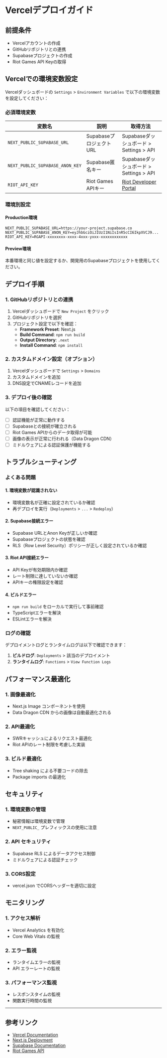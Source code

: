 # Vercelデプロイガイド

## 前提条件

- Vercelアカウントの作成
- GitHubリポジトリとの連携
- Supabaseプロジェクトの作成
- Riot Games API Keyの取得

## Vercelでの環境変数設定

Vercelダッシュボードの `Settings` > `Environment Variables` で以下の環境変数を設定してください：

### 必須環境変数

| 変数名 | 説明 | 取得方法 |
|--------|------|----------|
| `NEXT_PUBLIC_SUPABASE_URL` | SupabaseプロジェクトURL | Supabaseダッシュボード > Settings > API |
| `NEXT_PUBLIC_SUPABASE_ANON_KEY` | Supabase匿名キー | Supabaseダッシュボード > Settings > API |
| `RIOT_API_KEY` | Riot Games APIキー | [Riot Developer Portal](https://developer.riotgames.com/) |

### 環境別設定

#### Production環境
```
NEXT_PUBLIC_SUPABASE_URL=https://your-project.supabase.co
NEXT_PUBLIC_SUPABASE_ANON_KEY=eyJhbGciOiJIUzI1NiIsInR5cCI6IkpXVCJ9...
RIOT_API_KEY=RGAPI-xxxxxxxx-xxxx-4xxx-yxxx-xxxxxxxxxxxx
```

#### Preview環境
本番環境と同じ値を設定するか、開発用のSupabaseプロジェクトを使用してください。

## デプロイ手順

### 1. GitHubリポジトリとの連携

1. Vercelダッシュボードで `New Project` をクリック
2. GitHubリポジトリを選択
3. プロジェクト設定で以下を確認：
   - **Framework Preset**: Next.js
   - **Build Command**: `npm run build`
   - **Output Directory**: `.next`
   - **Install Command**: `npm install`

### 2. カスタムドメイン設定（オプション）

1. Vercelダッシュボードで `Settings` > `Domains`
2. カスタムドメインを追加
3. DNS設定でCNAMEレコードを追加

### 3. デプロイ後の確認

以下の項目を確認してください：

- [ ] 認証機能が正常に動作する
- [ ] Supabaseとの接続が確立される
- [ ] Riot Games APIからのデータ取得が可能
- [ ] 画像の表示が正常に行われる（Data Dragon CDN）
- [ ] ミドルウェアによる認証保護が機能する

## トラブルシューティング

### よくある問題

#### 1. 環境変数が認識されない
- 環境変数名が正確に設定されているか確認
- 再デプロイを実行（`Deployments` > `...` > `Redeploy`）

#### 2. Supabase接続エラー
- Supabase URLとAnon Keyが正しいか確認
- Supabaseプロジェクトの状態を確認
- RLS（Row Level Security）ポリシーが正しく設定されているか確認

#### 3. Riot API接続エラー
- API Keyが有効期限内か確認
- レート制限に達していないか確認
- APIキーの権限設定を確認

#### 4. ビルドエラー
- `npm run build` をローカルで実行して事前確認
- TypeScriptエラーを解決
- ESLintエラーを解決

### ログの確認

デプロイメントログとランタイムログは以下で確認できます：

1. **ビルドログ**: `Deployments` > 該当のデプロイメント
2. **ランタイムログ**: `Functions` > `View Function Logs`

## パフォーマンス最適化

### 1. 画像最適化
- Next.js Image コンポーネントを使用
- Data Dragon CDN からの画像は自動最適化される

### 2. API最適化
- SWRキャッシュによるリクエスト最適化
- Riot APIのレート制限を考慮した実装

### 3. ビルド最適化
- Tree shaking による不要コードの除去
- Package imports の最適化

## セキュリティ

### 1. 環境変数の管理
- 秘密情報は環境変数で管理
- `NEXT_PUBLIC_` プレフィックスの使用に注意

### 2. API セキュリティ
- Supabase RLS によるデータアクセス制御
- ミドルウェアによる認証チェック

### 3. CORS設定
- vercel.json でCORSヘッダーを適切に設定

## モニタリング

### 1. アクセス解析
- Vercel Analytics を有効化
- Core Web Vitals の監視

### 2. エラー監視
- ランタイムエラーの監視
- API エラーレートの監視

### 3. パフォーマンス監視
- レスポンスタイムの監視
- 関数実行時間の監視

---

## 参考リンク

- [Vercel Documentation](https://vercel.com/docs)
- [Next.js Deployment](https://nextjs.org/docs/deployment)
- [Supabase Documentation](https://supabase.com/docs)
- [Riot Games API](https://developer.riotgames.com/)